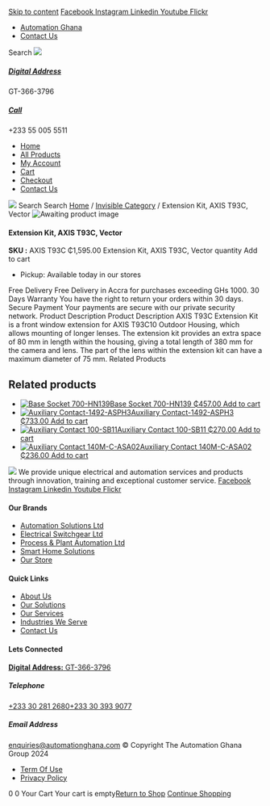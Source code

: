 [Skip to content](https://store.automationghana.com/product/extension-kit-axis-t93c-vector/#content)
[ Facebook ](https://www.facebook.com/automationgh/) [ Instagram ](https://www.instagram.com/automationgh/) [ Linkedin ](https://www.linkedin.com/company/the-automation-ghana-limited/) [ Youtube ](https://www.youtube.com/channel/UCurrRDUSm5oIW39VXjn1u0w) [ Flickr ](https://www.flickr.com/photos/181794037@N07/)
  * [ Automation Ghana ](https://automationghana.com)
  * [ Contact Us ](https://store.automationghana.com/contact/)


Search
[ ![](https://store.automationghana.com/wp-content/uploads/2024/04/Website-TAGG-Logo-BLUE.png) ](https://store.automationghana.com/)
[ ](https://maps.app.goo.gl/m4xeaagWCNbLk4jM6)
#####  [ Digital Address ](https://maps.app.goo.gl/m4xeaagWCNbLk4jM6)
GT-366-3796 
[ ](tel:+233550055511)
#####  [ Call ](tel:+233550055511)
+233 55 005 5511 
  * [Home](https://store.automationghana.com/)
  * [All Products](https://store.automationghana.com/shop/)
  * [My Account](https://store.automationghana.com/my-account/)
  * [Cart](https://store.automationghana.com/cart/)
  * [Checkout](https://store.automationghana.com/checkout/)
  * [Contact Us](https://store.automationghana.com/contact/)


[![](https://store.automationghana.com/wp-content/uploads/2024/04/AutomationGhana_logo_white.png)](https://store.automationghana.com)
Search
Search
[Home](https://store.automationghana.com) / [Invisible Category](https://store.automationghana.com/product-category/invisible-category/) / Extension Kit, AXIS T93C, Vector
![Awaiting product image](https://store.automationghana.com/wp-content/uploads/woocommerce-placeholder-600x600.png)
####  Extension Kit, AXIS T93C, Vector 
**SKU :** AXIS T93C 
₵1,595.00
Extension Kit, AXIS T93C, Vector quantity
Add to cart
  * Pickup: Available today in our stores


Free Delivery 
Free Delivery in Accra for purchases exceeding GHs 1000. 
30 Days Warranty 
You have the right to return your orders within 30 days. 
Secure Payment 
Your payments are secure with our private security network. 
Product Description
Product Description
AXIS T93C Extension Kit is a front window extension for AXIS T93C10 Outdoor Housing, which allows mounting of longer lenses. The extension kit provides an extra space of 80 mm in length within the housing, giving a total length of 380 mm for the camera and lens. The part of the lens within the extension kit can have a maximum diameter of 75 mm.
Related Products 
## Related products
  * [![Base Socket 700-HN139](https://store.automationghana.com/wp-content/uploads/2020/12/700-HN139.jpg)Base Socket 700-HN139 ₵457.00 ](https://store.automationghana.com/product/base-socket-700-hn139/)
[Add to cart](https://store.automationghana.com/product/extension-kit-axis-t93c-vector/?add-to-cart=2971)
  * [![Auxiliary Contact-1492-ASPH3](https://store.automationghana.com/wp-content/uploads/2020/12/1492-ASPH3-300x300.jpg)Auxiliary Contact-1492-ASPH3 ₵733.00 ](https://store.automationghana.com/product/auxiliary-contact-1492-asph3/)
[Add to cart](https://store.automationghana.com/product/extension-kit-axis-t93c-vector/?add-to-cart=2967)
  * [![Auxiliary Contact 100-SB11](https://store.automationghana.com/wp-content/uploads/2020/11/Allen-Bradley-100S-300x300.jpg)Auxiliary Contact 100-SB11 ₵270.00 ](https://store.automationghana.com/product/auxiliary-contact-100-sb11/)
[Add to cart](https://store.automationghana.com/product/extension-kit-axis-t93c-vector/?add-to-cart=2954)
  * [![Auxiliary Contact 140M-C-ASA02](https://store.automationghana.com/wp-content/uploads/2020/11/140M-C-ASA02.jpg)Auxiliary Contact 140M-C-ASA02 ₵236.00 ](https://store.automationghana.com/product/auxiliary-contact-140m-c-asa02/)
[Add to cart](https://store.automationghana.com/product/extension-kit-axis-t93c-vector/?add-to-cart=2950)


![](https://store.automationghana.com/wp-content/uploads/2024/04/AutomationGhana_logo_white.png)
We provide unique electrical and automation services and products through innovation, training and exceptional customer service.
[ Facebook ](https://www.facebook.com/automationgh/) [ Instagram ](https://www.instagram.com/automationgh/) [ Linkedin ](https://www.linkedin.com/company/the-automation-ghana-limited/) [ Youtube ](https://www.youtube.com/channel/UCurrRDUSm5oIW39VXjn1u0w) [ Flickr ](https://www.flickr.com/photos/181794037@N07/)
#### Our Brands
  * [ Automation Solutions Ltd ](https://store.automationghana.com/product/extension-kit-axis-t93c-vector/)
  * [ Electrical Switchgear Ltd ](https://store.automationghana.com/product/extension-kit-axis-t93c-vector/)
  * [ Process & Plant Automation Ltd ](https://store.automationghana.com/product/extension-kit-axis-t93c-vector/)
  * [ Smart Home Solutions ](https://store.automationghana.com/product/extension-kit-axis-t93c-vector/)
  * [ Our Store ](https://store.automationghana.com/product/extension-kit-axis-t93c-vector/)


#### Quick Links
  * [ About Us ](https://store.automationghana.com/product/extension-kit-axis-t93c-vector/)
  * [ Our Solutions ](https://store.automationghana.com/product/extension-kit-axis-t93c-vector/)
  * [ Our Services ](https://store.automationghana.com/product/extension-kit-axis-t93c-vector/)
  * [ Industries We Serve ](https://store.automationghana.com/product/extension-kit-axis-t93c-vector/)
  * [ Contact Us ](https://store.automationghana.com/product/extension-kit-axis-t93c-vector/)


#### Lets Connected
[**Digital Address:** GT-366-3796](https://maps.app.goo.gl/m4xeaagWCNbLk4jM6)
#####  Telephone 
[ +233 30 281 2680](tel:+233302812680)[+233 30 393 9077](https://store.automationghana.com/product/extension-kit-axis-t93c-vector/+233303939077)
#####  Email Address 
enquiries@automationghana.com 
© Copyright The Automation Ghana Group 2024
  * [ Term Of Use ](https://store.automationghana.com/product/extension-kit-axis-t93c-vector/)
  * [ Privacy Policy ](https://store.automationghana.com/product/extension-kit-axis-t93c-vector/)


0
0
Your Cart
Your cart is empty[Return to Shop](https://store.automationghana.com/shop/)
[Continue Shopping](https://store.automationghana.com/product/extension-kit-axis-t93c-vector/)
